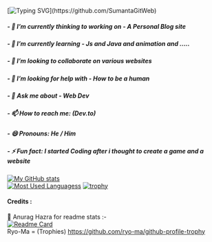 [![Typing SVG](https://readme-typing-svg.herokuapp.com?lines=Hello+there!;Welcome+From+Sumanta+this+side!;Enjoy+the+profile!)](https://github.com/SumantaGitWeb)

<!--
**SumantaGitWeb/SumantaGitWeb** is a ✨ _special_ ✨ repository because its `README.md` (this file) appears on your GitHub profile.
-->

<!-- Here are some ideas to get you started: -->

##### - 🔭 I’m currently thinking to working on - A Personal Blog site
##### - 🌱 I’m currently learning - Js and Java and animation and .....
##### - 👯 I’m looking to collaborate on various websites
##### - 🤔 I’m looking for help with - How to be a human
##### - 💬 Ask me about - Web Dev
##### - 📫 How to reach me: (Dev.to)
##### - 😄 Pronouns: He / Him
##### - ⚡ Fun fact: I started Coding after i thought to create a game and a website

[![My GitHub stats](https://github-readme-stats.vercel.app/api?username=SumantaGitWeb&show_icons=true&theme=radical)](https://github.com/SumantaGitWeb) <br>
[![Most Used Languagess](https://github-readme-stats.vercel.app/api/top-langs/?username=SumantaGitWeb&layout=compact&show_icons=true&theme=radical)](https://github.com/SumantaGitWeb)
[![trophy](https://github-profile-trophy.vercel.app/?username=SumantaGitWeb&theme=dracula)](https://github.com/SumantaGitWeb)


#### Credits :

🙏 Anurag Hazra for readme stats :- <br>
[![Readme Card](https://github-readme-stats.vercel.app/api/pin/?username=anuraghazra&repo=github-readme-stats)](https://github.com/anuraghazra/github-readme-stats)<br>
Ryo-Ma = (Trophies) https://github.com/ryo-ma/github-profile-trophy
